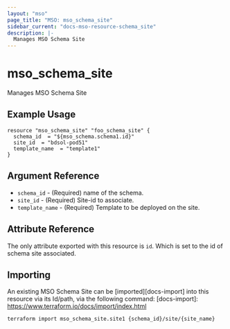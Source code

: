 ```yaml
---
layout: "mso"
page_title: "MSO: mso_schema_site"
sidebar_current: "docs-mso-resource-schema_site"
description: |-
  Manages MSO Schema Site
---
```


# mso_schema_site #

Manages MSO Schema Site

## Example Usage ##

```hcl
resource "mso_schema_site" "foo_schema_site" {
  schema_id  = "${mso_schema.schema1.id}"
  site_id  = "bdsol-pod51"
  template_name  = "template1"
}
```

## Argument Reference ##

* `schema_id` - (Required) name of the schema.
* `site_id` - (Required) Site-id to associate.
* `template_name` - (Required) Template to be deployed on the site.

## Attribute Reference ##

The only attribute exported with this resource is `id`. Which is set to the id of schema site associated.

## Importing ##

An existing MSO Schema Site can be [imported][docs-import] into this resource via its Id/path, via the following command: [docs-import]: <https://www.terraform.io/docs/import/index.html>

```bash
terraform import mso_schema_site.site1 {schema_id}/site/{site_name}
```